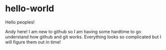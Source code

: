 # hello-world


Hello peoples!

Andy here! I am new to github so I am having some hardtime to go understand how github and git works. Everything looks so complicated but I will figure them out in time!
